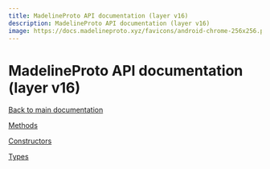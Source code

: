 ```yaml
---
title: MadelineProto API documentation (layer v16)
description: MadelineProto API documentation (layer v16)
image: https://docs.madelineproto.xyz/favicons/android-chrome-256x256.png
---
```

# MadelineProto API documentation (layer v16)

[Back to main documentation](..)  


[Methods](methods/)

[Constructors](constructors/)

[Types](types/)
